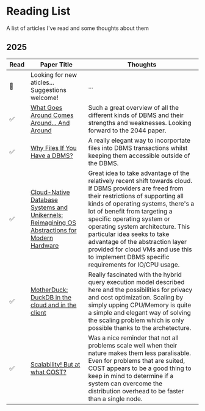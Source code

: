 # Reading List
A list of articles I've read and some thoughts about them

## 2025

| Read | Paper Title    | Thoughts |
| -------- | ------- | ---- |
| :black_square_button: | Looking for new aticles... Suggestions welcome!  | ... |
| :white_check_mark: | [What Goes Around Comes Around... And Around](https://db.cs.cmu.edu/papers/2024/whatgoesaround-sigmodrec2024.pdf)    | Such a great overview of all the different kinds of DBMS and their strengths and weaknesses. Looking forward to the 2044 paper. |
| :white_check_mark: | [Why Files If You Have a DBMS?](https://www.cs.cit.tum.de/fileadmin/w00cfj/dis/papers/blob.pdf)    | A really elegant way to incorportate files into DBMS transactions whilst keeping them accessible outside of the DBMS. |
| :white_check_mark: | [Cloud-Native Database Systems and Unikernels: Reimagining OS Abstractions for Modern Hardware](https://www.cs.cit.tum.de/fileadmin/w00cfj/dis/papers/cumulus.pdf)    | Great idea to take advantage of the relatively recent shift towards cloud. If DBMS providers are freed from their restrictions of supporting all kinds of operating systems, there's a lot of benefit from targeting a specific operating system or operating system architecture. This particular idea seeks to take advantage of the abstraction layer provided for cloud VMs and use this to implement DBMS specific requirements for IO/CPU usage.|
| :white_check_mark:  | [MotherDuck: DuckDB in the cloud and in the client](https://www.cidrdb.org/cidr2024/papers/p46-atwal.pdf)     | Really fascinated with the hybrid query execution model described here and the possibilities for privacy and cost optimization. Scaling by simply upping CPU/Memory is quite a simple and elegant way of solving the scaling problem which is only possible thanks to the archetecture. |
| :white_check_mark:    | [Scalability! But at what COST?](https://www.usenix.org/system/files/conference/hotos15/hotos15-paper-mcsherry.pdf)    | Was a nice reminder that not all problems scale well when their nature makes them less paralisable. Even for problems that are suited, COST appears to be a good thing to keep in mind to determine if a system can overcome the distribution overhead to be faster than a single node.  |
